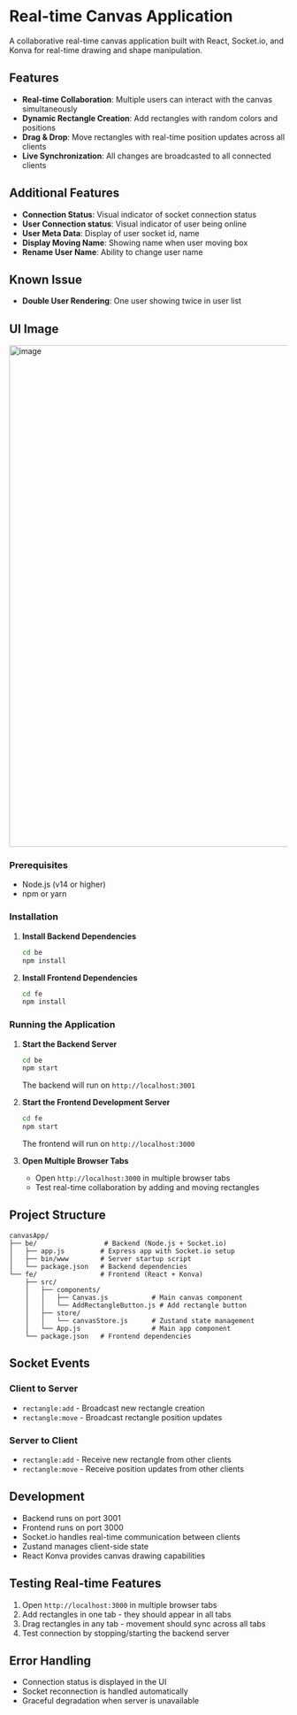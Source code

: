 # Real-time Canvas Application

A collaborative real-time canvas application built with React, Socket.io, and Konva for real-time drawing and shape manipulation.

## Features

- **Real-time Collaboration**: Multiple users can interact with the canvas simultaneously
- **Dynamic Rectangle Creation**: Add rectangles with random colors and positions
- **Drag & Drop**: Move rectangles with real-time position updates across all clients
- **Live Synchronization**: All changes are broadcasted to all connected clients
## Additional Features
- **Connection Status**: Visual indicator of socket connection status
- **User Connection status**: Visual indicator of user being online
- **User Meta Data**: Display of user socket id, name
- **Display Moving Name**: Showing name when user moving box
- **Rename User Name**: Ability to change user name
## Known Issue
- **Double User Rendering**: One user showing twice in user list

## UI Image
<img width="1915" height="907" alt="image" src="https://github.com/user-attachments/assets/4c663651-6746-46cc-9ee5-c93fd8a76fb6" />

### Prerequisites
- Node.js (v14 or higher)
- npm or yarn

### Installation

1. **Install Backend Dependencies**
   ```bash
   cd be
   npm install
   ```

2. **Install Frontend Dependencies**
   ```bash
   cd fe
   npm install
   ```

### Running the Application

1. **Start the Backend Server**
   ```bash
   cd be
   npm start
   ```
   The backend will run on `http://localhost:3001`

2. **Start the Frontend Development Server**
   ```bash
   cd fe
   npm start
   ```
   The frontend will run on `http://localhost:3000`

3. **Open Multiple Browser Tabs**
   - Open `http://localhost:3000` in multiple browser tabs
   - Test real-time collaboration by adding and moving rectangles

## Project Structure

```
canvasApp/
├── be/                 # Backend (Node.js + Socket.io)
│   ├── app.js         # Express app with Socket.io setup
│   ├── bin/www        # Server startup script
│   └── package.json   # Backend dependencies
└── fe/                # Frontend (React + Konva)
    ├── src/
    │   ├── components/
    │   │   ├── Canvas.js           # Main canvas component
    │   │   └── AddRectangleButton.js # Add rectangle button
    │   ├── store/
    │   │   └── canvasStore.js      # Zustand state management
    │   └── App.js                  # Main app component
    └── package.json   # Frontend dependencies
```

## Socket Events

### Client to Server
- `rectangle:add` - Broadcast new rectangle creation
- `rectangle:move` - Broadcast rectangle position updates

### Server to Client
- `rectangle:add` - Receive new rectangle from other clients
- `rectangle:move` - Receive position updates from other clients

## Development

- Backend runs on port 3001
- Frontend runs on port 3000
- Socket.io handles real-time communication between clients
- Zustand manages client-side state
- React Konva provides canvas drawing capabilities

## Testing Real-time Features

1. Open `http://localhost:3000` in multiple browser tabs
2. Add rectangles in one tab - they should appear in all tabs
3. Drag rectangles in any tab - movement should sync across all tabs
4. Test connection by stopping/starting the backend server

## Error Handling

- Connection status is displayed in the UI
- Socket reconnection is handled automatically
- Graceful degradation when server is unavailable 
